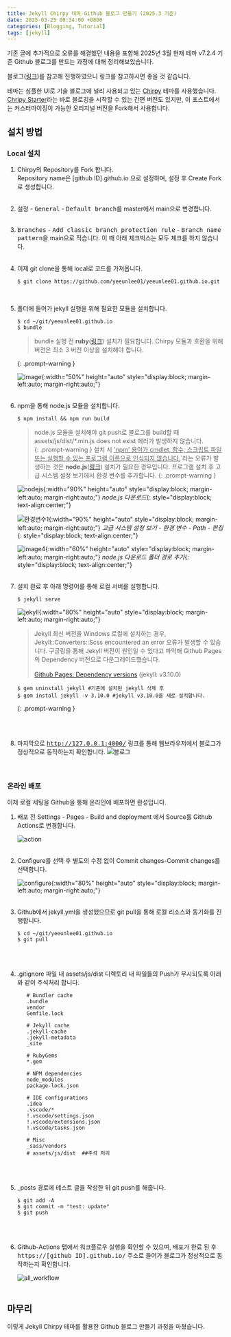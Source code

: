 ```yaml
---
title: Jekyll Chirpy 테마 Github 블로그 만들기 (2025.3 기준)
date: 2025-03-25 00:34:00 +0800
categories: [Blogging, Tutorial]
tags: [jekyll]
---
```

기존 글에 추가적으로 오류를 해결했던 내용을 포함해 2025년 3월 현재 테마 v7.2.4 기준 Github 블로그를 만드는 과정에 대해 정리해보았습니다.

블로그([링크](https://jjikin.com/posts/Jekyll-Chirpy-%ED%85%8C%EB%A7%88%EB%A5%BC-%ED%99%9C%EC%9A%A9%ED%95%9C-Github-%EB%B8%94%EB%A1%9C%EA%B7%B8-%EB%A7%8C%EB%93%A4%EA%B8%B0(2023-6%EC%9B%94-%EA%B8%B0%EC%A4%80)/))를 참고해 진행하였으니 링크를 참고하시면 좋을 것 같습니다.

테마는 심플한 UI로 기술 블로그에 널리 사용되고 있는 [Chirpy](https://github.com/cotes2020/jekyll-theme-chirpy) 테마를 사용했습니다. [Chripy Starter](https://github.com/cotes2020/chirpy-starter)라는 바로 블로깅을 시작할 수 있는 간편 버전도 있지만, 이 포스트에서는 커스터마이징이 가능한 오리지널 버전을 Fork해서 사용합니다.

## **설치 방법**

### **Local 설치**

1. Chirpy의 Repository를 Fork 합니다.<br>
   Repository name은 [github ID].github.io 으로 설정하며, 설정 후 Create Fork로 생성합니다.<br><br>
2. <kbd>설정</kbd> - <kbd>General</kbd> - <kbd>Default branch</kbd>를 master에서 main으로 변경합니다.<br><br>
3. <kbd>Branches</kbd> - <kbd>Add classic branch protection rule</kbd> - <kbd>Branch name pattern</kbd>을 main으로 적습니다. 이 때 아래 체크박스는 모두 체크를 하지 않습니다.<br><br>
4. 이제 git clone을 통해 local로 코드를 가져옵니다.

   ```shell
   $ git clone https://github.com/yeeunlee01/yeeunlee01.github.io.git
   ```

   <br>
5. 폴더에 들어가 jekyll 실행을 위해 필요한 모듈을 설치합니다.

   ```shell
   $ cd ~/git/yeeunlee01.github.io
   $ bundle
   ```

   > bundle 실행 전 **ruby**([링크](https://rubyinstaller.org/downloads/)) 설치가 필요합니다. Chirpy 모듈과 호환을 위해 버전은 최소 3 버전 이상을 설치해야 합니다.
   >

   {: .prompt-warning }

   ![image](/assets/img/posts/2025-03-25-gitblog/ruby.png){:width="50%" height="auto" style="display:block; margin-left:auto; margin-right:auto;"}
   <br>
   <br>
6. npm을 통해 node.js 모듈을 설치합니다.

   ```shell
   $ npm install && npm run build
   ```

   > node.js 모듈을 설치해야 git push로 블로그를 build할 때 assets/js/dist/*.min.js does not exist 에러가 발생하지 않습니다.<br>
   > {: .prompt-warning }
   > 설치 시 <U>'npm' 용어가 cmdlet, 함수, 스크립트 파일 또는 실행할 수 있는 프로그램 이름으로 인식되지 않습니다.</U>`라는 오류가 발생하는 것은 **node.js**([링크](https://nodejs.org/ko/download/)) 설치가 필요한 경우입니다. 프로그램 설치 후 고급 시스템 설정 보기에서 환경 변수를 추가합니다.
   > {: .prompt-warning }
   >

   ![nodejs](/assets/img/posts/2025-03-25-gitblog/nodejs.png){:width="90%" height="auto" style="display:block; margin-left:auto; margin-right:auto;"}
   *node.js 다운로드*{: style="display:block; text-align:center;"}

   ![환경변수1](/assets/img/posts/2025-03-25-gitblog/환경변수1.png){:width="90%" height="auto" style="display:block; margin-left:auto; margin-right:auto;"}
   *고급 시스템 설정 보기 - 환경 변수 - Path - 편집*{: style="display:block; text-align:center;"}

   ![image4](/assets/img/posts/2025-03-25-gitblog/환경변수2.png){:width="60%" height="auto" style="display:block; margin-left:auto; margin-right:auto;"}
   *node.js 다운로드 폴더 경로 추가*{: style="display:block; text-align:center;"}
   <br>
   <br>
7. 설치 완료 후 아래 명령어를 통해 로컬 서버를 실행합니다.

   ```shell
   $ jekyll serve
   ```

   ![jekyll](/assets/img/posts/2025-03-25-gitblog/jekyll.png){:width="80%" height="auto" style="display:block; margin-left:auto; margin-right:auto;"}

   > Jekyll 최신 버전을 Windows 로컬에 설치하는 경우, Jekyll::Converters::Scss encountered an error 오류가 발생할 수 있습니다. 구글링을 통해 Jekyll 버전이 원인일 수 있다고 파악해 Github Pages의 Dependency 버전으로 다운그레이드했습니다.<br><br>
   > [Github Pages: Dependency versions](https://pages.github.com/versions/) (jekyll: v3.10.0)<br>
   >

   ```shell
   $ gem uninstall jekyll #기존에 설치된 jekyll 삭제 후 
   $ gem install jekyll -v 3.10.0 #jekyll v3.10.0을 새로 설치합니다.  
   ```

   {: .prompt-warning }

   <!-- ```shell
   $ gem uninstall jekyll #기존에 설치된 jekyll 삭제 후 
   $ gem install jekyll -v 3.10.0 #jekyll v3.10.0을 새로 설치합니다.  
   ```  -->

   <br><br>
8. 마지막으로 <kbd>http://127.0.0.1:4000/</kbd> 링크를 통해 웹브라우저에서 블로그가 정상적으로 동작하는지 확인합니다.
   ![블로그](/assets/img/posts/2025-03-25-gitblog/블로그.png)
   <br>
   <br>
   <br>

### **온라인 배포**

이제 로컬 세팅을 Github을 통해 온라인에 배포하면 완성입니다.

1. 배포 전 Settings - Pages - Build and deployment 에서 Source를 Github Actions로 변경합니다.

   ![action](/assets/img/posts/2025-03-25-gitblog/action.png)
   <br>
   <br>
2. Configure를 선택 후 별도의 수정 없이 Commit changes-Commit changes를 선택합니다.

   ![configure](/assets/img/posts/2025-03-25-gitblog/configure.png){:width="80%" height="auto" style="display:block; margin-left:auto; margin-right:auto;"}
   <br>
   <br>
3. Github에서 jekyll.yml을 생성했으므로 git pull을 통해 로컬 리소스와 동기화를 진행합니다.

   ```shell
   $ cd ~/git/yeeunlee01.github.io 
   $ git pull
   ```

   <br>
   <br>
4. .gitignore 파일 내 assets/js/dist 디렉토리 내 파일들의 Push가 무시되도록 아래와 같이 주석처리 합니다.

   ```shell
      # Bundler cache
      .bundle
      vendor
      Gemfile.lock

      # Jekyll cache
      .jekyll-cache
      .jekyll-metadata
      _site

      # RubyGems
      *.gem

      # NPM dependencies
      node_modules
      package-lock.json

      # IDE configurations
      .idea
      .vscode/*
      !.vscode/settings.json
      !.vscode/extensions.json
      !.vscode/tasks.json

      # Misc
      _sass/vendors
      # assets/js/dist  ##주석 처리
   ```

   <br>
   <br>
5. _posts 경로에 테스트 글을 작성한 뒤 git push를 해줍니다.

   ```shell
   $ git add -A
   $ git commit -m "test: update"
   $ git push
   ```

   <br>
   <br>
6. Github-Actions 탭에서 워크플로우 실행을 확인할 수 있으며, 배포가 완료 된 후 <kbd>https://[github ID].github.io/</kbd> 주소로 들어가 블로그가 정상적으로 동작하는지 확인합니다.

   ![all_workflow](/assets/img/posts/2025-03-25-gitblog/all_workflow.png)
   <br>
   <br>

## **마무리**

이렇게 Jekyll Chirpy 테마를 활용한 Github 블로그 만들기 과정을 마쳤습니다.
